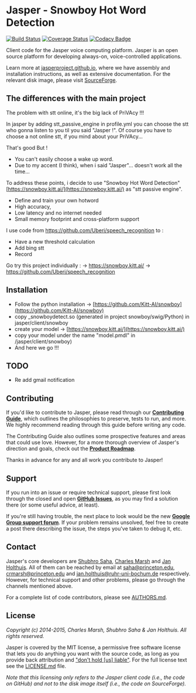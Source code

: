 Jasper - Snowboy Hot Word Detection
=============

[![Build Status](https://travis-ci.org/jasperproject/jasper-client.svg?branch=master)](https://travis-ci.org/jasperproject/jasper-client) [![Coverage Status](https://img.shields.io/coveralls/jasperproject/jasper-client.svg)](https://coveralls.io/r/jasperproject/jasper-client) [![Codacy Badge](https://www.codacy.com/project/badge/3a50e1bc2261419894d76b7e2c1ac694)](https://www.codacy.com/app/jasperproject/jasper-client)

Client code for the Jasper voice computing platform. Jasper is an open source platform for developing always-on, voice-controlled applications.

Learn more at [jasperproject.github.io](http://jasperproject.github.io/), where we have assembly and installation instructions, as well as extensive documentation. For the relevant disk image, please visit [SourceForge](http://sourceforge.net/projects/jasperproject/).

## The differences with the main project

The problem with stt online, it's the big lack of PriVAcy !!!

In jasper by adding stt_passive_engine in profile.yml you can choose the stt who gonna listen to you til you said "Jasper !".
Of course you have to choose a not online stt, if you mind about your PriVAcy...

That's good But !
- You can't easily choose a wake up word.
- Due to my accent (I think),  when i said "Jasper"... doesn't work all the time...

To address these points, i decide to use "Snowboy Hot Word Detection" [https://snowboy.kitt.ai/](https://snowboy.kitt.ai/) as "stt passive engine".
- Define and train your own hotword
- High accuracy, 
- Low latency and no internet needed
- Small memory footprint and cross-platform support

I use code from https://github.com/Uberi/speech_recognition to :
- Have a new threshold calculation
- Add bing stt
- Record

Go try this project individually :
-> https://snowboy.kitt.ai/
-> https://github.com/Uberi/speech_recognition

## Installation

- Follow the python installation -> [https://github.com/Kitt-AI/snowboy](https://github.com/Kitt-AI/snowboy)
- copy _snowboydetect.so (generated in project snowboy/swig/Python) in jasper/client/snowboy
- create your model -> [https://snowboy.kitt.ai/](https://snowboy.kitt.ai/)
- copy your model under the name "model.pmdl" in /jasper/client/snowboy)
- And here we go !!!

## TODO

- Re add gmail notification 

## Contributing

If you'd like to contribute to Jasper, please read through our **[Contributing Guide](CONTRIBUTING.md)**, which outlines the philosophies to preserve, tests to run, and more. We highly recommend reading through this guide before writing any code.

The Contributing Guide also outlines some prospective features and areas that could use love. However, for a more thorough overview of Jasper's direction and goals, check out the **[Product Roadmap](https://github.com/jasperproject/jasper-client/wiki/Roadmap)**.

Thanks in advance for any and all work you contribute to Jasper!

## Support

If you run into an issue or require technical support, please first look through the closed and open **[GitHub Issues](https://github.com/jasperproject/jasper-client/issues)**, as you may find a solution there (or some useful advice, at least).

If you're still having trouble, the next place to look would be the new **[Google Group support forum](https://groups.google.com/forum/#!forum/jasper-support-forum)**. If your problem remains unsolved, feel free to create a post there describing the issue, the steps you've taken to debug it, etc.

## Contact

Jasper's core developers are [Shubhro Saha](http://www.shubhro.com), [Charles Marsh](http://www.crmarsh.com) and [Jan Holthuis](http://homepage.ruhr-uni-bochum.de/Jan.Holthuis/).  All of them can be reached by email at [saha@princeton.edu](mailto:saha@princeton.edu), [crmarsh@princeton.edu](mailto:crmarsh@princeton.edu) and [jan.holthuis@ruhr-uni-bochum.de](mailto:jan.holthuis@ruhr-uni-bochum.de) respectively. However, for technical support and other problems, please go through the channels mentioned above.

For a complete list of code contributors, please see [AUTHORS.md](AUTHORS.md).

## License

*Copyright (c) 2014-2015, Charles Marsh, Shubhro Saha & Jan Holthuis. All rights reserved.*

Jasper is covered by the MIT license, a permissive free software license that lets you do anything you want with the source code, as long as you provide back attribution and ["don't hold \[us\] liable"](http://choosealicense.com). For the full license text see the [LICENSE.md](LICENSE.md) file.

*Note that this licensing only refers to the Jasper client code (i.e.,  the code on GitHub) and not to the disk image itself (i.e., the code on SourceForge).*
